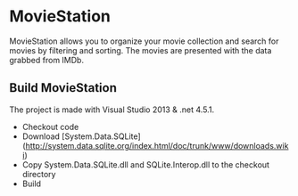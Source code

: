 MovieStation
============

MovieStation allows you to organize your movie collection and search for movies by filtering and sorting. The movies are presented with the data grabbed from IMDb.

Build MovieStation
------------------

The project is made with Visual Studio 2013 & .net 4.5.1.

* Checkout code
* Download [System.Data.SQLite] (http://system.data.sqlite.org/index.html/doc/trunk/www/downloads.wiki)
* Copy System.Data.SQLite.dll and SQLite.Interop.dll to the checkout directory
* Build
